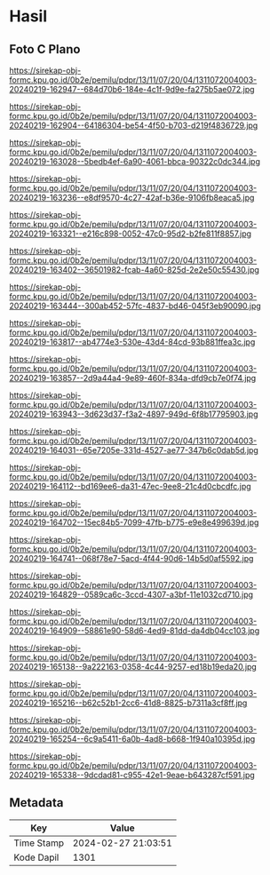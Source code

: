 # Hasil

## Foto C Plano

https://sirekap-obj-formc.kpu.go.id/0b2e/pemilu/pdpr/13/11/07/20/04/1311072004003-20240219-162947--684d70b6-184e-4c1f-9d9e-fa275b5ae072.jpg

https://sirekap-obj-formc.kpu.go.id/0b2e/pemilu/pdpr/13/11/07/20/04/1311072004003-20240219-162904--64186304-be54-4f50-b703-d219f4836729.jpg

https://sirekap-obj-formc.kpu.go.id/0b2e/pemilu/pdpr/13/11/07/20/04/1311072004003-20240219-163028--5bedb4ef-6a90-4061-bbca-90322c0dc344.jpg

https://sirekap-obj-formc.kpu.go.id/0b2e/pemilu/pdpr/13/11/07/20/04/1311072004003-20240219-163236--e8df9570-4c27-42af-b36e-9106fb8eaca5.jpg

https://sirekap-obj-formc.kpu.go.id/0b2e/pemilu/pdpr/13/11/07/20/04/1311072004003-20240219-163321--e216c898-0052-47c0-95d2-b2fe811f8857.jpg

https://sirekap-obj-formc.kpu.go.id/0b2e/pemilu/pdpr/13/11/07/20/04/1311072004003-20240219-163402--36501982-fcab-4a60-825d-2e2e50c55430.jpg

https://sirekap-obj-formc.kpu.go.id/0b2e/pemilu/pdpr/13/11/07/20/04/1311072004003-20240219-163444--300ab452-57fc-4837-bd46-045f3eb90090.jpg

https://sirekap-obj-formc.kpu.go.id/0b2e/pemilu/pdpr/13/11/07/20/04/1311072004003-20240219-163817--ab4774e3-530e-43d4-84cd-93b881ffea3c.jpg

https://sirekap-obj-formc.kpu.go.id/0b2e/pemilu/pdpr/13/11/07/20/04/1311072004003-20240219-163857--2d9a44a4-9e89-460f-834a-dfd9cb7e0f74.jpg

https://sirekap-obj-formc.kpu.go.id/0b2e/pemilu/pdpr/13/11/07/20/04/1311072004003-20240219-163943--3d623d37-f3a2-4897-949d-6f8b17795903.jpg

https://sirekap-obj-formc.kpu.go.id/0b2e/pemilu/pdpr/13/11/07/20/04/1311072004003-20240219-164031--65e7205e-331d-4527-ae77-347b6c0dab5d.jpg

https://sirekap-obj-formc.kpu.go.id/0b2e/pemilu/pdpr/13/11/07/20/04/1311072004003-20240219-164112--bd169ee6-da31-47ec-9ee8-21c4d0cbcdfc.jpg

https://sirekap-obj-formc.kpu.go.id/0b2e/pemilu/pdpr/13/11/07/20/04/1311072004003-20240219-164702--15ec84b5-7099-47fb-b775-e9e8e499639d.jpg

https://sirekap-obj-formc.kpu.go.id/0b2e/pemilu/pdpr/13/11/07/20/04/1311072004003-20240219-164741--068f78e7-5acd-4f44-90d6-14b5d0af5592.jpg

https://sirekap-obj-formc.kpu.go.id/0b2e/pemilu/pdpr/13/11/07/20/04/1311072004003-20240219-164829--0589ca6c-3ccd-4307-a3bf-11e1032cd710.jpg

https://sirekap-obj-formc.kpu.go.id/0b2e/pemilu/pdpr/13/11/07/20/04/1311072004003-20240219-164909--58861e90-58d6-4ed9-81dd-da4db04cc103.jpg

https://sirekap-obj-formc.kpu.go.id/0b2e/pemilu/pdpr/13/11/07/20/04/1311072004003-20240219-165138--9a222163-0358-4c44-9257-ed18b19eda20.jpg

https://sirekap-obj-formc.kpu.go.id/0b2e/pemilu/pdpr/13/11/07/20/04/1311072004003-20240219-165216--b62c52b1-2cc6-41d8-8825-b7311a3cf8ff.jpg

https://sirekap-obj-formc.kpu.go.id/0b2e/pemilu/pdpr/13/11/07/20/04/1311072004003-20240219-165254--6c9a5411-6a0b-4ad8-b668-1f940a10395d.jpg

https://sirekap-obj-formc.kpu.go.id/0b2e/pemilu/pdpr/13/11/07/20/04/1311072004003-20240219-165338--9dcdad81-c955-42e1-9eae-b643287cf591.jpg


## Metadata

| Key        | Value               |
| ---------- | ------------------- |
| Time Stamp | 2024-02-27 21:03:51 |
| Kode Dapil | 1301                |



